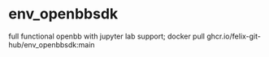 # env_openbbsdk

full functional openbb with jupyter lab support;
docker pull ghcr.io/felix-git-hub/env_openbbsdk:main
